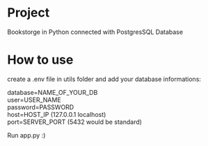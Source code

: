 # Project
Bookstorge in Python connected with PostgresSQL Database

# How to use
create a .env file in utils folder and add your database informations:

database=NAME_OF_YOUR_DB<br />
user=USER_NAME<br />
password=PASSWORD<br />
host=HOST_IP (127.0.0.1 localhost)<br />
port=SERVER_PORT (5432 would be standard)

Run app.py :)
